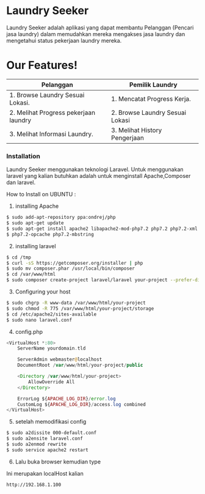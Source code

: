 # Laundry Seeker

Laundry Seeker adalah aplikasi yang dapat membantu Pelanggan (Pencari jasa
laundry) dalam memudahkan mereka mengakses jasa laundry dan mengetahui status pekerjaan laundry mereka.

# Our Features!
| Pelanggan | Pemilik Laundry |
| ---------- | ---------------- |
| 1. Browse Laundry Sesuai Lokasi. | 1. Mencatat Progress Kerja.  |
| 2. Melihat Progress pekerjaan laundry | 2. Browse Laundry Sesuai Lokasi
| 3. Melihat Informasi Laundry. | 3. Melihat History Pengerjaan

### Installation

Laundry Seeker menggunakan teknologi Laravel. Untuk menggunakan laravel yang kalian butuhkan adalah untuk menginstall Apache,Composer dan laravel.

How to Install on UBUNTU :

1. installing Apache
```sh
$ sudo add-apt-repository ppa:ondrej/php
$ sudo apt-get update
$ sudo apt-get install apache2 libapache2-mod-php7.2 php7.2 php7.2-xml php7.2-g
$ php7.2-opcache php7.2-mbstring
```

2. installing laravel

```sh
$ cd /tmp
$ curl -sS https://getcomposer.org/installer | php
$ sudo mv composer.phar /usr/local/bin/composer
$ cd /var/www/html
$ sudo composer create-project laravel/laravel your-project --prefer-dist
```

3. Configuring your host
```sh
$ sudo chgrp -R www-data /var/www/html/your-project
$ sudo chmod -R 775 /var/www/html/your-project/storage
$ cd /etc/apache2/sites-available
$ sudo nano laravel.conf
```

4. config.php
```php
<VirtualHost *:80>
    ServerName yourdomain.tld

    ServerAdmin webmaster@localhost
    DocumentRoot /var/www/html/your-project/public

    <Directory /var/www/html/your-project>
        AllowOverride All
    </Directory>

    ErrorLog ${APACHE_LOG_DIR}/error.log
    CustomLog ${APACHE_LOG_DIR}/access.log combined
</VirtualHost>
```

5. setelah memodifikasi config
```sh
$ sudo a2dissite 000-default.conf
$ sudo a2ensite laravel.conf
$ sudo a2enmod rewrite
$ sudo service apache2 restart
```

6. Lalu buka browser kemudian type

Ini merupakan localHost kalian
```
http://192.168.1.100
```
